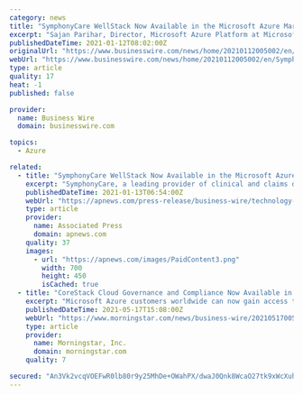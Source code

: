 ```yaml
---
category: news
title: "SymphonyCare WellStack Now Available in the Microsoft Azure Marketplace"
excerpt: "Sajan Parihar, Director, Microsoft Azure Platform at Microsoft Corp said, “We’re excited to welcome SymphonyCare’s WellStack to the growing Microsoft Azure healthcare marketplace ecosystem ..."
publishedDateTime: 2021-01-12T08:02:00Z
originalUrl: "https://www.businesswire.com/news/home/20210112005002/en/SymphonyCare-WellStack-Now-Available-in-the-Microsoft-Azure-Marketplace"
webUrl: "https://www.businesswire.com/news/home/20210112005002/en/SymphonyCare-WellStack-Now-Available-in-the-Microsoft-Azure-Marketplace"
type: article
quality: 17
heat: -1
published: false

provider:
  name: Business Wire
  domain: businesswire.com

topics:
  - Azure

related:
  - title: "SymphonyCare WellStack Now Available in the Microsoft Azure Marketplace"
    excerpt: "SymphonyCare, a leading provider of clinical and claims data solutions, today announced the availability of WellStack™, a modern healthcare data ecosystem and big data analytics platform, in the Microsoft Azure Marketplace,"
    publishedDateTime: 2021-01-13T06:54:00Z
    webUrl: "https://apnews.com/press-release/business-wire/technology-business-corporate-news-madison-north-america-66101c37c02f4c9ea387b3dd069dc293"
    type: article
    provider:
      name: Associated Press
      domain: apnews.com
    quality: 37
    images:
      - url: "https://apnews.com/images/PaidContent3.png"
        width: 700
        height: 450
        isCached: true
  - title: "CoreStack Cloud Governance and Compliance Now Available in the Microsoft Azure Marketplace"
    excerpt: "Microsoft Azure customers worldwide can now gain access to CoreStack Cloud Compliance and Governance to take advantage of the scalability, reliability, and agility of Azure to drive application development and shape business strategies CoreStack,"
    publishedDateTime: 2021-05-17T15:08:00Z
    webUrl: "https://www.morningstar.com/news/business-wire/20210517005303/corestack-cloud-governance-and-compliance-now-available-in-the-microsoft-azure-marketplace"
    type: article
    provider:
      name: Morningstar, Inc.
      domain: morningstar.com
    quality: 7

secured: "An3Vk2vcqVOEFwR0lb80r9y25MhDe+OWahPX/dwaJ0Qnk8WcaO27tk9xWcXuhEUv7542op7cTyOxXBK6FqPVBRlC6LSg5OgEXCi8tws+xp5gpQ9zWK31MieoPUiAVNnfPKHv39MJTKFYq3DzPhZNbT7EoGtkUymurtk2coGEE7K9/4uQVNoXHd5N+0YC+YfTMdmxvCScaxy7m/RcA1/fVHwnmm0IHdDWlta4W75HNTAdU4YZ8nS1imC4tpdVjwrj4hdVRCJ+JJUDfNxbkon+U+XEkU/5UVaH2cumXJlj50EfiVrUReS4aTrBg6BxIwa2sEDvc/dqAmXe5i0eTmnkxEFyFlCC6cW+38tozrSXOws=;PODUiDhTS1UWiFjC03Ovgg=="
---
```


